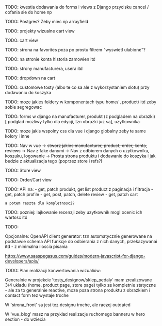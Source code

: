 TODO: kwestia dodawania do forms i views z Django przycisku cancel / cofania sie do home np

TODO: Postgres? Zeby miec np arrayfield

TODO: projekty wizualne cart view

TODO: cart view

TODO: strona na favorites poza po prostu filtrem "wyswietl ulubione"?

TODO: na stronie konta historia zamowien itd

TODO: strony manufacturera, usera itd

TODO: dropdown na cart

TODO: customowe tosty (albo te co sa ale z wykorzystaniem slotu) przy dodawaniu do koszyka

TODO: moze jakies foldery w komponentach typu home/ , product/ itd zeby sobie segregowac

TODO: forms w django na manufacturer, produkt (z podgladem na obrazki) [ podglad mozliwy tylko dla edycji, tzn obrazki juz sa], uzytkownika

TODO: moze jakis wspolny css dla vue i django globalny zeby te same kolory i inne

TODO: Nav w vue
    -> ~~stworz jakies manufacturer, product, order, konta, reviews~~
    -> Nav z fake danymi
    -> Nav z odbiorem danych o uzytkowniku, koszuku, logowanie
    -> Prosta strona produktu i dodawanie do koszyka i jak bedzie z aktualizacja tego (poprzez store i refs?)

TODO: Store view

TODO: Order/Cart view

TODO: API na:
    - get, patch produkt, get list product z paginacja i filtracja
    - get, patch profile
    - get, post, patch, delete review
    - get, patch cart

    a potem reszta dla kompletnosci?

TODO: pozniej: lajkowanie recenzji zeby uzytkownik mogl ocenic ich wartosc itd

TODO: 

Opcjonalne: OpenAPI client generator: tzn automatycznie generowane na podstawie schema API funkcje do odbierania z nich danych, przekazywanai itd - z minimalna iloscia pisania

https://www.saaspegasus.com/guides/modern-javascript-for-django-developers/apis/


TODO: Plan realizacji konwertowania wizualiów:

Generalnie w projekcie 'testy_designow/sklep_pedaly' mam zrealizowane 3/4 ukladu (home, product page, store page) tylko ze kompletnie statyczne - ale za to generalnie reactive, moze poza strona produktu z obrazkiem i contact form tez wystaje troche

W 'strona_front' sa jest tez designu troche, ale raczej outdated

W 'vue_blog' masz na przyklad realizacje ruchomego banneru w hero section - do wziecia